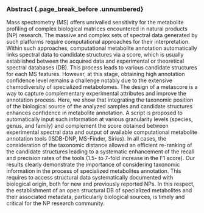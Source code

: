 ### Abstract {.page_break_before .unnumbered}

Mass spectrometry (MS) offers unrivalled sensitivity for the metabolite profiling of complex biological matrices encountered in natural products (NP) research. 
The massive and complex sets of spectral data generated by such platforms require computational approaches for their interpretation. 
Within such approaches, computational metabolite annotation automatically links spectral data to candidate structures via a score, which is usually established between the acquired data and experimental or theoretical spectral databases (DB).
This process leads to various candidate structures for each MS features.
However, at this stage, obtaining high annotation confidence level remains a challenge notably due to the extensive chemodiversity of specialized metabolomes.
The design of a metascore is a way to capture complementary experimental attributes and improve the annotation process.
Here, we show that integrating the taxonomic position of the biological source of the analyzed samples and candidate structures enhances confidence in metabolite annotation.
A script is proposed to automatically input such information at various granularity levels (species, genus, and family) and complement the score obtained between experimental spectral data and output of available computational metabolite annotation tools (ISDB-DNP, MS-Finder, Sirius).
In all cases, the consideration of the taxonomic distance allowed an efficient re-ranking of the candidate structures leading to a systematic enhancement of the recall and precision rates
of the tools (1.5- to 7-fold increase in the F1 score).
Our results clearly demonstrate the importance of considering taxonomic information in the process of specialized metabolites annotation.
This requires to access structural data systematically documented with biological origin, both for new and previously reported NPs.
In this respect, the establishment of an open structural DB of specialized metabolites and their associated metadata, particularly biological sources, is timely and critical for the NP research community.
